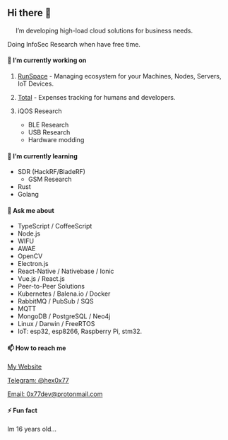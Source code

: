 ## Hi there 👋
[<img width="15px" heigth="15px" src="https://i.imgur.com/axNJAPk.png" />](https://0x77.page) I’m developing high-load cloud solutions for business needs.

Doing InfoSec Research when have free time.

#### 🔭  I’m currently working on
1. [RunSpace](https://runspace.app) - Managing ecosystem for your Machines, Nodes, Servers, IoT Devices.

2. [Total](https://github.com/0x77dev/total) - Expenses tracking for humans and developers.

3. iQOS Research
    * BLE Research
    * USB Research 
    * Hardware modding

#### 🌱  I’m currently learning
 * SDR (HackRF/BladeRF)
    * GSM Research
 * Rust
 * Golang

#### 💬  Ask me about 
  * TypeScript / CoffeeScript
  * Node.js
  * WIFU
  * AWAE
  * OpenCV
  * Electron.js
  * React-Native / Nativebase / Ionic
  * Vue.js / React.js
  * Peer-to-Peer Solutions
  * Kubernetes / Balena.io / Docker
  * RabbitMQ / PubSub / SQS
  * MQTT 
  * MongoDB / PostgreSQL / Neo4j
  * Linux / Darwin / FreeRTOS
  * IoT: esp32, esp8266, Raspberry Pi, stm32.

  
#### 📫  How to reach me
[My Website](https://0x77.page)

[Telegram: @hex0x77](https://t.me/hex0x77)

[Email: 0x77dev@protonmail.com](mailto:0x77dev@protonmail.com)

#### ⚡ Fun fact
Im 16 years old...

